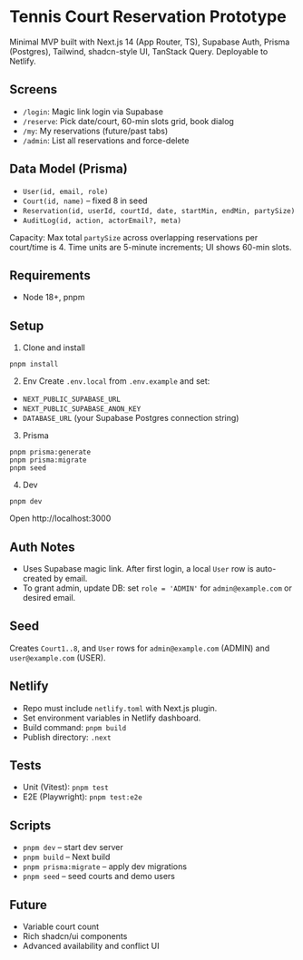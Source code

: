 # Tennis Court Reservation Prototype

Minimal MVP built with Next.js 14 (App Router, TS), Supabase Auth, Prisma (Postgres), Tailwind, shadcn-style UI, TanStack Query. Deployable to Netlify.

## Screens
- `/login`: Magic link login via Supabase
- `/reserve`: Pick date/court, 60-min slots grid, book dialog
- `/my`: My reservations (future/past tabs)
- `/admin`: List all reservations and force-delete

## Data Model (Prisma)
- `User(id, email, role)`
- `Court(id, name)` – fixed 8 in seed
- `Reservation(id, userId, courtId, date, startMin, endMin, partySize)`
- `AuditLog(id, action, actorEmail?, meta)`

Capacity: Max total `partySize` across overlapping reservations per court/time is 4. Time units are 5-minute increments; UI shows 60-min slots.

## Requirements
- Node 18+, pnpm

## Setup
1. Clone and install
```
pnpm install
```

2. Env
Create `.env.local` from `.env.example` and set:
- `NEXT_PUBLIC_SUPABASE_URL`
- `NEXT_PUBLIC_SUPABASE_ANON_KEY`
- `DATABASE_URL` (your Supabase Postgres connection string)

3. Prisma
```
pnpm prisma:generate
pnpm prisma:migrate
pnpm seed
```

4. Dev
```
pnpm dev
```

Open http://localhost:3000

## Auth Notes
- Uses Supabase magic link. After first login, a local `User` row is auto-created by email.
- To grant admin, update DB: set `role = 'ADMIN'` for `admin@example.com` or desired email.

## Seed
Creates `Court1..8`, and `User` rows for `admin@example.com` (ADMIN) and `user@example.com` (USER).

## Netlify
- Repo must include `netlify.toml` with Next.js plugin.
- Set environment variables in Netlify dashboard.
- Build command: `pnpm build`
- Publish directory: `.next`

## Tests
- Unit (Vitest): `pnpm test`
- E2E (Playwright): `pnpm test:e2e`

## Scripts
- `pnpm dev` – start dev server
- `pnpm build` – Next build
- `pnpm prisma:migrate` – apply dev migrations
- `pnpm seed` – seed courts and demo users

## Future
- Variable court count
- Rich shadcn/ui components
- Advanced availability and conflict UI
